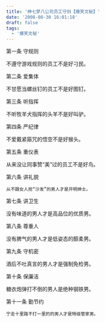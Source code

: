 ```yaml
---
title: '神七梦八公司员工守则【爆笑文秘】'
date: '2008-08-30 16:01:18'
draft: false
tags:
  - '爆笑文秘'
---
```


第一条 守规则

不遵守游戏规则的员工不是好刁民。

第二条 爱集体

不甘愿当螺丝钉的员工不是好图钉。

第三条 听指挥

不听牧羊犬指挥的头羊不是好叫驴。

第四条 严纪律

不爱戴紧箍咒的悟空不是好猴头。

第五条 重仪表

从来没让同事赞“美”过的员工不是好鸟。

第六条 讲礼貌

    从不跟女人抢“沙发”的男人才是开明绅士。

第七条 讲卫生

没有味道的男人才是高品位的优质男。

第八条 尊重人

没有脾气的男人才是低姿态的醇柔男。

第九条 守机密

酒后不吐真言的男人才是强制免检男。

第十条 保廉洁

糖衣炮弹打不倒的男人是绝种钢铁男。

第十一条 勤节约

    宁走十里路不打一里的的男人才是特级管家男。
